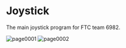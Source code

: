 Joystick
========

The main joystick program for FTC team 6982.



![page0001](https://cloud.githubusercontent.com/assets/9246693/5603476/b220aef6-933b-11e4-9b68-7926a4562d6c.jpg)
![page0002](https://cloud.githubusercontent.com/assets/9246693/5603477/b2245a6a-933b-11e4-991d-123e54d72a99.jpg)

